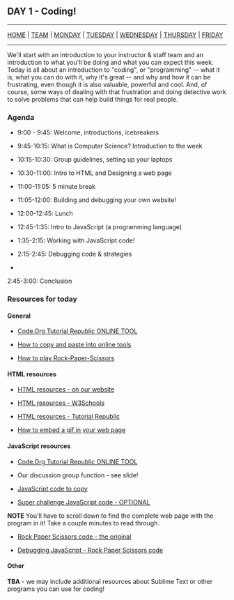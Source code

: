 ## DAY 1 - Coding!

---

[HOME](https://witny-summer-guild-2018.github.io/) |
[TEAM](instructors.md) |
[MONDAY](https://witny-summer-guild-2018.github.io/monday) |
[TUESDAY](https://witny-summer-guild-2018.github.io/tuesday) |
[WEDNESDAY](https://witny-summer-guild-2018.github.io/wednesday) |
[THURSDAY](https://witny-summer-guild-2018.github.io/thursday) |
[FRIDAY](friday.md)

---

We'll start with an introduction to your instructor & staff team and an introduction to what you'll be doing and what you can expect this week. Today is all about an introduction to "coding", or "programming" -- what it is, what you can do with it, why it's great -- and why and how it can be frustrating, even though it is also valuable, powerful and cool. And, of course, some ways of dealing with that frustration and doing detective work to solve problems that can help build things for real people.

### Agenda

* 9:00 - 9:45: Welcome, introductions, icebreakers
* 9:45-10:15: What is Computer Science? Introduction to the week
* 10:15-10:30: Group guidelines, setting up your laptops
* 10:30-11:00: Intro to HTML and Designing a web page
* 11:00-11:05: 5 minute break
* 11:05-12:00: Building and debugging your own website!

* 12:00-12:45: Lunch

* 12:45-1:35: Intro to JavaScript (a programming language)
* 1:35-2:15: Working with JavaScript code!
* 2:15-2:45: Debugging code & strategies
*
2:45-3:00: Conclusion


### Resources for today

#### General

* [Code.Org Tutorial Republic ONLINE TOOL](https://www.tutorialrepublic.com/codelab.php)

* [How to copy and paste into online tools](copy_and_paste.md)

* [How to play Rock-Paper-Scissors](https://www.wikihow.com/Play-Rock,-Paper,-Scissors)

#### HTML resources

* [HTML resources - on our website](html_intro.md)

* [HTML resources - W3Schools](https://www.w3schools.com/Html/)

* [HTML resources - Tutorial Republic](https://www.tutorialrepublic.com/html-examples.php)

* [How to embed a gif in your web page](howto_gif.md)

#### JavaScript resources

* [Code.Org Tutorial Republic ONLINE TOOL](https://www.tutorialrepublic.com/codelab.php)

* Our discussion group function - see slide!

* [JavaScript code to copy](http://bit.ly/jscode-ex)

* [Super challenge JavaScript code - OPTIONAL]()

**NOTE** You'll have to scroll down to find the complete web page with the program in it! Take a couple minutes to read through.

* [Rock Paper Scissors code - the original](rockpaperscissorscode.md)

* [Debugging JavaScript - Rock Paper Scissors code](rock_paper_scissors_debug.md)

#### Other

**TBA** - we may include additional resources about Sublime Text or other programs you can use for coding!
